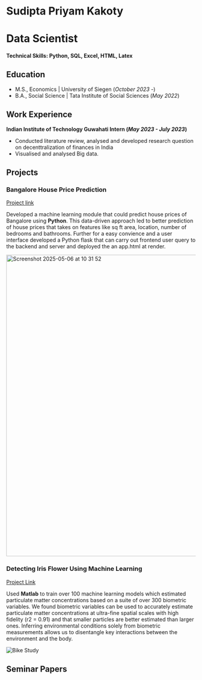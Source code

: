 # Sudipta Priyam Kakoty
# Data Scientist

#### Technical Skills: Python, SQL, Excel, HTML, Latex

## Education
- M.S., Economics	| University of Siegen (_October 2023 -_)	 			        		
- B.A., Social Science | Tata Institute of Social Sciences (_May 2022_)

## Work Experience
**Indian Institute of Technology Guwahati Intern (_May 2023 - July 2023_)**
- Conducted literature review, analysed and developed research question on decenttralization of finances in India
- Visualised and analysed Big data. 

## Projects
### Bangalore House Price Prediction 
[Project link](https://house-prediction-p7qa.onrender.com)

Developed a machine learning module that could predict house prices of Bangalore using **Python**. This data-driven approach led to better prediction of house prices that takes on features like sq ft area, location, number of bedrooms and bathrooms. Further for a easy convience and a user interface developed a Python flask that can carry out frontend user query to the backend and server and deployed the an app.html at render.</br>

<img width="800" alt="Screenshot 2025-05-06 at 10 31 52" src="https://github.com/user-attachments/assets/50f31e7d-c983-4b88-96d9-e2c209ae99b9" />



### Detecting Iris Flower Using Machine Learning 
[Project Link](https://github.com/Sudecon5/Iris)

Used **Matlab** to train over 100 machine learning models which estimated particulate matter concentrations based on a suite of over 300 biometric variables. We found biometric variables can be used to accurately estimate particulate matter concentrations at ultra-fine spatial scales with high fidelity (r2 = 0.91) and that smaller particles are better estimated than larger ones. Inferring environmental conditions solely from biometric measurements allows us to disentangle key interactions between the environment and the body.

![Bike Study](/assets/img/bike_study.jpeg)

## Seminar Papers 


